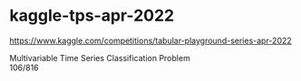 # kaggle-tps-apr-2022
https://www.kaggle.com/competitions/tabular-playground-series-apr-2022 <br />

Multivariable Time Series Classification Problem <br />
106/816
